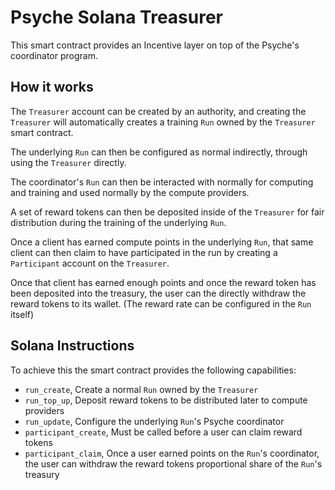 # Psyche Solana Treasurer

This smart contract provides an Incentive layer on top of the Psyche's coordinator program.

## How it works

The `Treasurer` account can be created by an authority, and creating the `Treasurer` will automatically creates a training `Run` owned by the `Treasurer` smart contract.

The underlying `Run` can then be configured as normal indirectly, through using the `Treasurer` directly.

The coordinator's `Run` can then be interacted with normally for computing and training and used normally by the compute providers.

A set of reward tokens can then be deposited inside of the `Treasurer` for fair distribution during the training of the underlying `Run`.

Once a client has earned compute points in the underlying `Run`, that same client can then claim to have participated in the run by creating a `Participant` account on the `Treasurer`.

Once that client has earned enough points and once the reward token has been deposited into the treasury, the user can the directly withdraw the reward tokens to its wallet. (The reward rate can be configured in the `Run` itself)

## Solana Instructions

To achieve this the smart contract provides the following capabilities:

- `run_create`, Create a normal `Run` owned by the `Treasurer`
- `run_top_up`, Deposit reward tokens to be distributed later to compute providers
- `run_update`, Configure the underlying `Run`'s Psyche coordinator
- `participant_create`, Must be called before a user can claim reward tokens
- `participant_claim`, Once a user earned points on the `Run`'s coordinator, the user can withdraw the reward tokens proportional share of the `Run`'s treasury
